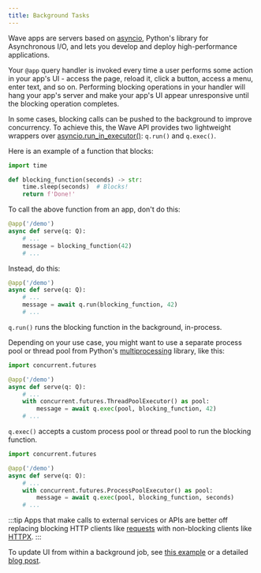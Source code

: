 ```yaml
---
title: Background Tasks
---
```


Wave apps are servers based on [asyncio](https://docs.python.org/3/library/asyncio.html), Python's library for Asynchronous I/O, and lets you develop and deploy high-performance applications.

Your `@app` query handler is invoked every time a user performs some action in your app's UI - access the page, reload it, click a button, access a menu, enter text, and so on. Performing blocking operations in your handler will hang your app's server and make your app's UI appear unresponsive until the blocking operation completes.

In some cases, blocking calls can be pushed to the background to improve concurrency. To achieve this, the Wave API provides two lightweight wrappers over [asyncio.run_in_executor()](https://docs.python.org/3/library/asyncio-eventloop.html#asyncio.loop.run_in_executor): `q.run()` and `q.exec()`.

Here is an example of a function that blocks:

```python {1,4}
import time

def blocking_function(seconds) -> str:
    time.sleep(seconds)  # Blocks!
    return f'Done!'
```

To call the above function from an app, don't do this:

```python {4}
@app('/demo')
async def serve(q: Q):
    # ...
    message = blocking_function(42)
    # ...
```

Instead, do this:

```python {4}
@app('/demo')
async def serve(q: Q):
    # ...
    message = await q.run(blocking_function, 42)
    # ...
```

`q.run()` runs the blocking function in the background, in-process.

Depending on your use case, you might want to use a separate process pool or thread pool from Python's [multiprocessing](https://docs.python.org/3/library/multiprocessing.html) library, like this:

```python {1,6-7}
import concurrent.futures

@app('/demo')
async def serve(q: Q):
    # ...
    with concurrent.futures.ThreadPoolExecutor() as pool:
        message = await q.exec(pool, blocking_function, 42)
    # ...
```

`q.exec()` accepts a custom process pool or thread pool to run the blocking function.

```python {1,6-7}
import concurrent.futures

@app('/demo')
async def serve(q: Q):
    # ...
    with concurrent.futures.ProcessPoolExecutor() as pool:
        message = await q.exec(pool, blocking_function, seconds)
    # ...
```

:::tip
Apps that make calls to external services or APIs are better off replacing blocking HTTP clients like [requests](https://requests.readthedocs.io/en/master/) with non-blocking clients like [HTTPX](https://www.python-httpx.org/async/).
:::

To update UI from within a background job, see [this example](/docs/examples/background-progress/) or a detailed [blog post](https://medium.com/@unusualcode/background-jobs-in-wave-or-how-not-to-kill-your-ui-ae1fed95693a).
